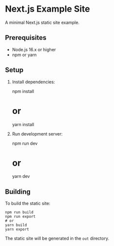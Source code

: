 # Next.js Example Site

A minimal Next.js static site example.

## Prerequisites

- Node.js 16.x or higher
- npm or yarn

## Setup

1. Install dependencies:

    npm install
    # or
    yarn install

2. Run development server:

    npm run dev
    # or
    yarn dev

## Building

To build the static site:

    npm run build
    npm run export
    # or
    yarn build
    yarn export

The static site will be generated in the `out` directory.